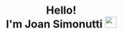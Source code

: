 <h1 align="center">
Hello! <br/>
  I'm Joan Simonutti
  <img src="https://media.giphy.com/media/hvRJCLFzcasrR4ia7z/giphy.gif" width="30"></h1>
<!--
**JoanSimonutti/JoanSimonutti** is a ✨ _special_ ✨ repository because its `README.md` (this file) appears on your GitHub profile.

Here are some ideas to get you started:

- 🔭 I’m currently working on ...
- 🌱 I’m currently learning ...
- 👯 I’m looking to collaborate on ...
- 🤔 I’m looking for help with ...
- 💬 Ask me about ...
- 📫 How to reach me: ...
- 😄 Pronouns: ...
- ⚡ Fun fact: ...
-->
